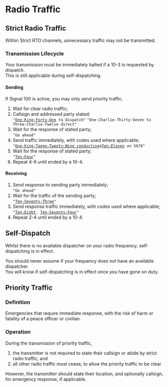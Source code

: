 # Radio Traffic

## Strict Radio Traffic

Within Strict RTO channels, unnecessary traffic may not be transmitted.

### Transmission Lifecycle

Your transmission must be immediately halted if a 10-3 is requested by dispatch.  
This is still applicable during self-dispatching.

#### Sending

If Signal 100 is active, you may only send priority traffic.

1. Wait for clear radio traffic;  
1. Callsign and addressed party stated;  
`"`[`One-King-Forty-One`](https://github.com/TFNRP/docs/blob/main/metro/units.md#metro-area-platoon)` to Dispatch"`
`"One-Charlie-Thirty-Seven to Three-Charlie-Twelve direct"`
1. Wait for the response of stated party;  
`"Go ahead"`
1. Send traffic immediately, with codes used where applicable;  
`"`[`One-King-Tango-Twenty-Nine conducting`](https://github.com/TFNRP/docs/blob/main/metro/units.md#metro-traffic-enforcement)` a `[`Ten-Eleven`](https://github.com/TFNRP/docs/blob/main/traffic/codes.md#10-11)` on 5678"`
1. Wait for the response of stated party;  
`"`[`Ten-Four`](https://github.com/TFNRP/docs/blob/main/traffic/codes.md#10-4)`"`
1. Repeat 4-6 until ended by a 10-4.

#### Receiving

1. Send response to sending party immediately;  
`"Go ahead"`
1. Wait for the traffic of the sending party;  
`"`[`Ten-Seventy-Three`](https://github.com/TFNRP/docs/blob/main/traffic/codes.md#10-73)`"`
1. Send response traffic immediately, with codes used where applicable;  
`"`[`Ten-Eight`](https://github.com/TFNRP/docs/blob/main/traffic/codes.md#10-8)`, `[`Ten-Seventy-Four`](https://github.com/TFNRP/docs/blob/main/traffic/codes.md#10-74)`"`
1. Repeat 2-4 until ended by a 10-4.

## Self-Dispatch

Whilst there is no available dispatcher on your radio frequency, self-dispatching is in effect.  

You should never assume if your frequency does not have an available dispatcher.  
You will know if self-dispatching is in effect once you have gone on duty.  

## Priority Traffic

### Definition

Emergencies that require immediate response, with the risk of harm or fatality of a peace officer or civilian.

### Operation

During the transmission of priority traffic,

1. the transmitter is not required to state their callsign or abide by strict radio traffic; and
1. all other radio traffic must cease, to allow the priority traffic to be clear.

However, the transmitter should state their location, and optionally callsign, for emergency response, if applicable.
